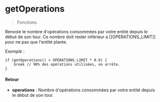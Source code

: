 # getOperations
> Fonctions

Renvoie le nombre d'opérations consommées par votre entité depuis le début de son tour. Ce nombre doit rester inférieur à [[OPERATIONS_LIMIT]] pour ne pas que l'entité plante.

*Exemple* :
```
if (getOperations() > OPERATIONS_LIMIT * 0.9) {
	break // 90% des opérations utilisées, on arrête.
}
```

#### Retour

- **operations** : Nombre d'opérations consommées par votre entité depuis le début de son tour.


